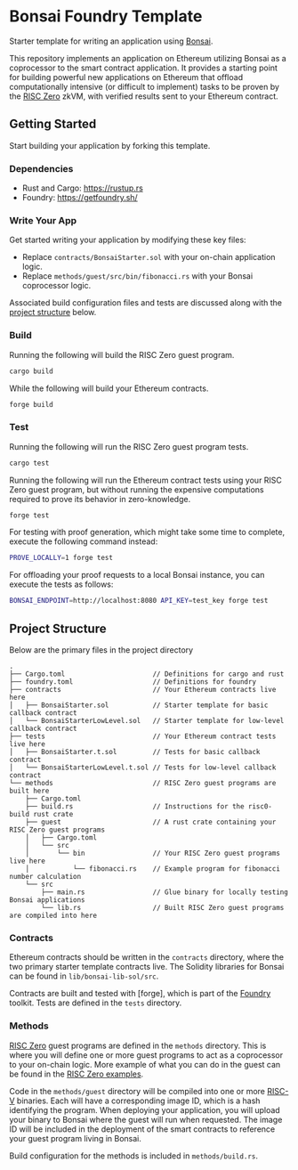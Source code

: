 # Bonsai Foundry Template

Starter template for writing an application using [Bonsai].

This repository implements an application on Ethereum utilizing Bonsai as a coprocessor to the smart contract application.
It provides a starting point for building powerful new applications on Ethereum that offload computationally intensive
(or difficult to implement) tasks to be proven by the [RISC Zero] zkVM, with verified results sent to your Ethereum contract.

## Getting Started

Start building your application by forking this template.

### Dependencies

* Rust and Cargo: https://rustup.rs
* Foundry: https://getfoundry.sh/

### Write Your App

Get started writing your application by modifying these key files:
* Replace `contracts/BonsaiStarter.sol` with your on-chain application logic.
* Replace `methods/guest/src/bin/fibonacci.rs` with your Bonsai coprocessor logic.

Associated build configuration files and tests are discussed along with the [project structure](#project-structure) below.

### Build

Running the following will build the RISC Zero guest program.

```bash
cargo build
```

While the following will build your Ethereum contracts.

```bash
forge build
```

### Test

Running the following will run the RISC Zero guest program tests.

```bash
cargo test
```

Running the following will run the Ethereum contract tests using your RISC Zero guest program, but without running
the expensive computations required to prove its behavior in zero-knowledge.

```bash
forge test
```

For testing with proof generation, which might take some time to complete, execute the following command instead:
```bash
PROVE_LOCALLY=1 forge test
```

For offloading your proof requests to a local Bonsai instance, you can execute the tests as follows:
```bash
BONSAI_ENDPOINT=http://localhost:8080 API_KEY=test_key forge test
```

## Project Structure

Below are the primary files in the project directory

```text
.
├── Cargo.toml                      // Definitions for cargo and rust
├── foundry.toml                    // Definitions for foundry
├── contracts                       // Your Ethereum contracts live here
│   ├── BonsaiStarter.sol           // Starter template for basic callback contract
│   └── BonsaiStarterLowLevel.sol   // Starter template for low-level callback contract
├── tests                           // Your Ethereum contract tests live here
│   ├── BonsaiStarter.t.sol         // Tests for basic callback contract
│   └── BonsaiStarterLowLevel.t.sol // Tests for low-level callback contract
└── methods                         // RISC Zero guest programs are built here
    ├── Cargo.toml                  
    ├── build.rs                    // Instructions for the risc0-build rust crate
    ├── guest                       // A rust crate containing your RISC Zero guest programs
    │   ├── Cargo.toml              
    │   └── src                     
    │       └── bin                 // Your RISC Zero guest programs live here
    │           └── fibonacci.rs    // Example program for fibonacci number calculation
    └── src                         
        ├── main.rs                 // Glue binary for locally testing Bonsai applications
        └── lib.rs                  // Built RISC Zero guest programs are compiled into here
```

### Contracts

Ethereum contracts should be written in the `contracts` directory, where the two primary starter template contracts live.
The Solidity libraries for Bonsai can be found in `lib/bonsai-lib-sol/src`.

Contracts are built and tested with [forge], which is part of the [Foundry] toolkit.
Tests are defined in the `tests` directory.

### Methods

[RISC Zero] guest programs are defined in the `methods` directory.
This is where you will define one or more guest programs to act as a coprocessor to your on-chain logic.
More example of what you can do in the guest can be found in the [RISC Zero examples].

Code in the `methods/guest` directory will be compiled into one or more [RISC-V] binaries.
Each will have a corresponding image ID, which is a hash identifying the program.
When deploying your application, you will upload your binary to Bonsai where the guest will run when requested.
The image ID will be included in the deployment of the smart contracts to reference your guest program living in Bonsai.

Build configuration for the methods is included in `methods/build.rs`.

[Bonsai]: https://dev.bonsai.xyz/
[RISC Zero]: https://www.risczero.com/
[ethers]: https://docs.rs/ethers/latest/ethers/
[Cargo]: https://doc.rust-lang.org/cargo/
[RISC Zero examples]: https://github.com/risc0/risc0/tree/main/examples
[RISC-V]: https://www.risczero.com/docs/reference-docs/about-risc-v
[waitlist]: https://fmree464va4.typeform.com/to/t6hZD54Z
[Foundry]: https://getfoundry.sh/
